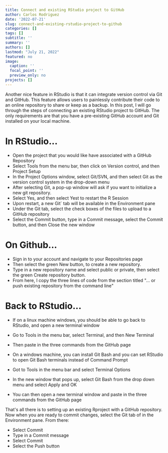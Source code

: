 ```yaml
---
title: Connect and existing RStudio project to GitHub
author: Carlos Rodriguez
date: '2022-07-21'
slug: connect-and-existing-rstudio-project-to-github
categories: []
tags: []
subtitle: ''
summary: ''
authors: []
lastmod: "July 21, 2022"
featured: no
image:
  caption: ''
  focal_point: ''
  preview_only: no
projects: []
---
```


Another nice feature in RStudio is that it can integrate version control via Git and GitHub. This feature allows users to painlessly contribute their code to an online repository to share or keep as a backup. In this post, I will go through the steps of connecting an existing RStudio project to GitHub. The only requirements are that you have a pre-existing GitHub account and Git installed on your local machine.


# In RStudio...
- Open the project that you would like have associated with a GitHub Repository
- Select Tools from the menu bar, then click on Version control, and then Project Setup
- In the Project Options window, select Git/SVN, and then select Git as the version control system in the drop-down menu
- After selecting Git, a pop-up window will ask if you want to initialize a new git repository. 
- Select Yes, and then select Yest to restart the R Session
- Upon restart, a new Git` tab will be available in the Environment pane
- Under the Git tab, select the check boxes of the files to upload to a GitHub repository
- Select the Commit button, type in a Commit message, select the Commit button, and then Close the new window

# On Github...
- Sign in to your account and navigate to your Repositories page
- Then select the green New button, to create a new repository.
- Type in a new repository name and select public or private, then select the green Create repository button.
- From here, I copy the three lines of code from the section titled "... or push existing repository from the command line"

# Back to RStudio...
- If on a linux machine windows, you should be able to go back to RStudio, and open a new terminal window
- Go to Tools in the menu bar,  select Terminal, and then New Terminal
- Then paste in the three commands from the GitHub page

- On a windows machine, you can install Git Bash and you can set RStudio to open Git Bash terminals instead of Command Prompt
- Got to Tools in the menu bar and select Terminal Options
- In the new window that pops up, select Git Bash from the drop down menu and select Apply and OK
- You can then open a new terminal window and paste in the three commands from the GitHub page

That's all there is to setting up an existing Rproject with a GitHub repository. Now when you are ready to commit changes, select the Git tab of in the Environment pane. From there:
- Select Commit
- Type in a Commit message
- Select Commit
- Select the Push button

